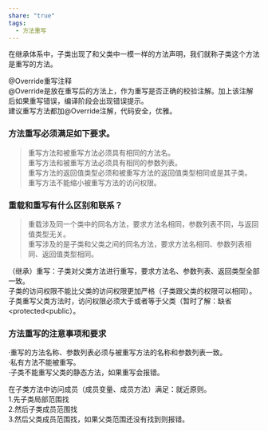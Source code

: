 ```yaml
---
share: "true"
tags:
  - 方法重写
---
```

在继承体系中，子类出现了和父类中一模一样的方法声明，我们就称子类这个方法是重写的方法。  
  
@Override重写注释  
@Override是放在重写后的方法上，作为重写是否正确的校验注解。加上该注解后如果重写错误，编译阶段会出现错误提示。  
建议重写方法都加@Override注解，代码安全，优雅。  
### 方法重写必须满足如下要求。  
>重写方法和被重写方法必须具有相同的方法名。  
>重写方法和被重写方法必须具有相同的参数列表。  
>重写方法的返回值类型必须和被重写方法的返回值类型相同或是其子类。  
>重写方法不能缩小被重写方法的访问权限。  
### 重载和重写有什么区别和联系？  
>重载涉及同一个类中的同名方法，要求方法名相同，参数列表不同，与返回值类型无关。  
>重写涉及的是子类和父类之间的同名方法，要求方法名相同、参数列表相同、返回值类型相同。  
  
 （继承）重写：子类对父类方法进行重写，要求方法名、参数列表、返回类型全部一致。  
子类的访问权限不能比父类的访问权限更加严格（子类跟父类的权限可以相同）。  
子类重写父类方法时，访问权限必须大于或者等于父类（暂时了解：缺省<protected<public）。  
### 方法重写的注意事项和要求  
·重写的方法名称、参数列表必须与被重写方法的名称和参数列表一致。  
·私有方法不能被重写。  
·子类不能重写父类的静态方法，如果重写会报错。  
  
在子类方法中访问成员（成员变量、成员方法）满足：就近原则。  
1.先子类局部范围找  
2.然后子类成员范围找  
3.然后父类成员范围找，如果父类范围还没有找到则报错。  
